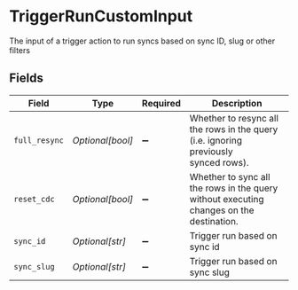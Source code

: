 # TriggerRunCustomInput

The input of a trigger action to run syncs based on sync ID, slug or other filters


## Fields

| Field                                                                                   | Type                                                                                    | Required                                                                                | Description                                                                             |
| --------------------------------------------------------------------------------------- | --------------------------------------------------------------------------------------- | --------------------------------------------------------------------------------------- | --------------------------------------------------------------------------------------- |
| `full_resync`                                                                           | *Optional[bool]*                                                                        | :heavy_minus_sign:                                                                      | Whether to resync all the rows in the query (i.e. ignoring previously<br/>synced rows). |
| `reset_cdc`                                                                             | *Optional[bool]*                                                                        | :heavy_minus_sign:                                                                      | Whether to sync all the rows in the query without executing changes on the destination. |
| `sync_id`                                                                               | *Optional[str]*                                                                         | :heavy_minus_sign:                                                                      | Trigger run based on sync id                                                            |
| `sync_slug`                                                                             | *Optional[str]*                                                                         | :heavy_minus_sign:                                                                      | Trigger run based on sync slug                                                          |
